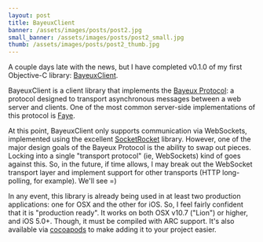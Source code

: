 ```yaml
---
layout: post
title: BayeuxClient
banner: /assets/images/posts/post2.jpg
small_banner: /assets/images/posts/post2_small.jpg
thumb: /assets/images/posts/post2_thumb.jpg
---
```

A couple days late with the news, but I have completed v0.1.0 of my first Objective-C library: [BayeuxClient](https://github.com/bmatcuk/BayeuxClient).

BayeuxClient is a client library that implements the [Bayeux Protocol](http://svn.cometd.org/trunk/bayeux/bayeux.html): a protocol designed to transport asynchronous messages between a web server and clients. One of the most common server-side implementations of this protocol is [Faye](http://faye.jcoglan.com/).

At this point, BayeuxClient only supports communication via WebSockets, implemented using the excellent [SocketRocket](https://github.com/square/SocketRocket) library. However, one of the major design goals of the Bayeux Protocol is the ability to swap out pieces. Locking into a single "transport protocol" (ie, WebSockets) kind of goes against this. So, in the future, if time allows, I may break out the WebSocket transport layer and implement support for other transports (HTTP long-polling, for example). We'll see =)

In any event, this library is already being used in at least two production applications: one for OSX and the other for iOS. So, I feel fairly confident that it is "production ready". It works on both OSX v10.7 ("Lion") or higher, and iOS 5.0+. Though, it must be compiled with ARC support. It's also available via [cocoapods](http://cocoapods.org/) to make adding it to your project easier.